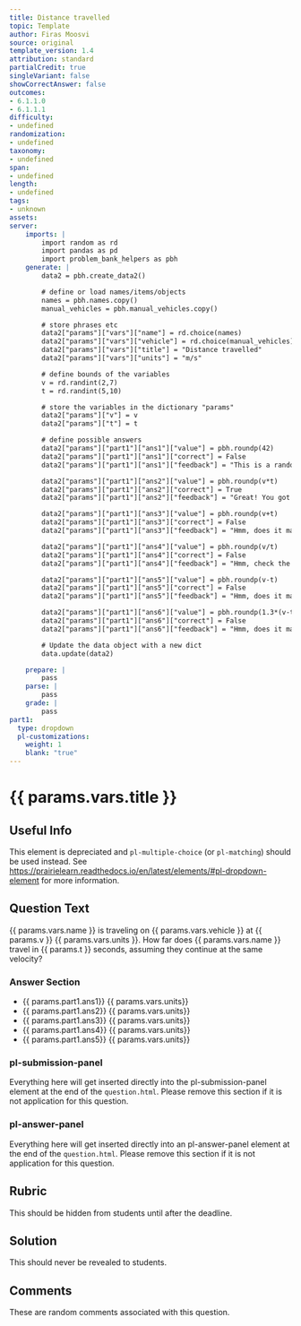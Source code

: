 ```yaml
---
title: Distance travelled
topic: Template
author: Firas Moosvi
source: original
template_version: 1.4
attribution: standard
partialCredit: true
singleVariant: false
showCorrectAnswer: false
outcomes:
- 6.1.1.0
- 6.1.1.1
difficulty:
- undefined
randomization:
- undefined
taxonomy:
- undefined
span:
- undefined
length:
- undefined
tags:
- unknown
assets:
server:
    imports: |
        import random as rd
        import pandas as pd
        import problem_bank_helpers as pbh
    generate: |
        data2 = pbh.create_data2()

        # define or load names/items/objects
        names = pbh.names.copy()
        manual_vehicles = pbh.manual_vehicles.copy()

        # store phrases etc
        data2["params"]["vars"]["name"] = rd.choice(names)
        data2["params"]["vars"]["vehicle"] = rd.choice(manual_vehicles)
        data2["params"]["vars"]["title"] = "Distance travelled"
        data2["params"]["vars"]["units"] = "m/s"

        # define bounds of the variables
        v = rd.randint(2,7)
        t = rd.randint(5,10)

        # store the variables in the dictionary "params"
        data2["params"]["v"] = v
        data2["params"]["t"] = t

        # define possible answers
        data2["params"]["part1"]["ans1"]["value"] = pbh.roundp(42)
        data2["params"]["part1"]["ans1"]["correct"] = False
        data2["params"]["part1"]["ans1"]["feedback"] = "This is a random number, you probably selected this choice by mistake! Try again please!"

        data2["params"]["part1"]["ans2"]["value"] = pbh.roundp(v*t)
        data2["params"]["part1"]["ans2"]["correct"] = True
        data2["params"]["part1"]["ans2"]["feedback"] = "Great! You got it."

        data2["params"]["part1"]["ans3"]["value"] = pbh.roundp(v+t)
        data2["params"]["part1"]["ans3"]["correct"] = False
        data2["params"]["part1"]["ans3"]["feedback"] = "Hmm, does it make sense to add a velocity and a time? Check the units!"

        data2["params"]["part1"]["ans4"]["value"] = pbh.roundp(v/t)
        data2["params"]["part1"]["ans4"]["correct"] = False
        data2["params"]["part1"]["ans4"]["feedback"] = "Hmm, check the units of the resulting answer: v/t."

        data2["params"]["part1"]["ans5"]["value"] = pbh.roundp(v-t)
        data2["params"]["part1"]["ans5"]["correct"] = False
        data2["params"]["part1"]["ans5"]["feedback"] = "Hmm, does it make sense to subtract a velocity and a time? Check the units!"

        data2["params"]["part1"]["ans6"]["value"] = pbh.roundp(1.3*(v-t))
        data2["params"]["part1"]["ans6"]["correct"] = False
        data2["params"]["part1"]["ans6"]["feedback"] = "Hmm, does it make sense to subtract a velocity and a time? Check the units!"

        # Update the data object with a new dict
        data.update(data2)

    prepare: |
        pass
    parse: |
        pass
    grade: |
        pass
part1:
  type: dropdown
  pl-customizations:
    weight: 1
    blank: "true"
---
```

# {{ params.vars.title }}

## Useful Info

This element is depreciated and `pl-multiple-choice` (or `pl-matching`) should be used instead. See https://prairielearn.readthedocs.io/en/latest/elements/#pl-dropdown-element for more information.

## Question Text

{{ params.vars.name }} is traveling on {{ params.vars.vehicle }} at {{ params.v }} {{ params.vars.units }}.
How far does {{ params.vars.name }} travel in {{ params.t }} seconds, assuming they continue at the same velocity?

### Answer Section

- {{ params.part1.ans1}} {{ params.vars.units}}
- {{ params.part1.ans2}} {{ params.vars.units}}
- {{ params.part1.ans3}} {{ params.vars.units}}
- {{ params.part1.ans4}} {{ params.vars.units}}
- {{ params.part1.ans5}} {{ params.vars.units}}

### pl-submission-panel

Everything here will get inserted directly into the pl-submission-panel element at the end of the `question.html`.
Please remove this section if it is not application for this question.

### pl-answer-panel

Everything here will get inserted directly into an pl-answer-panel element at the end of the `question.html`.
Please remove this section if it is not application for this question.

## Rubric

This should be hidden from students until after the deadline.

## Solution

This should never be revealed to students.

## Comments

These are random comments associated with this question.
